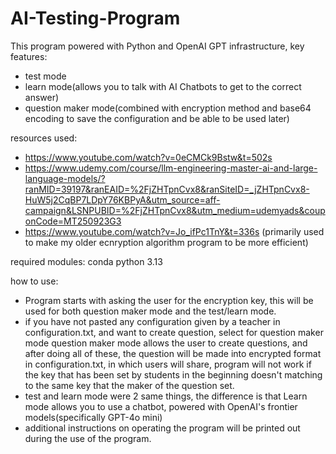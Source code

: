 # AI-Testing-Program
This program powered with Python and OpenAI GPT infrastructure, key features:
- test mode
- learn mode(allows you to talk with AI Chatbots to get to the correct answer)
- question maker mode(combined with encryption method and base64 encoding to save the configuration and be able to be used later)

resources used:
- https://www.youtube.com/watch?v=0eCMCk9Bstw&t=502s
- https://www.udemy.com/course/llm-engineering-master-ai-and-large-language-models/?ranMID=39197&ranEAID=%2FjZHTpnCvx8&ranSiteID=_jZHTpnCvx8-HuW5j2CqBP7LDpY76KBPyA&utm_source=aff-campaign&LSNPUBID=%2FjZHTpnCvx8&utm_medium=udemyads&couponCode=MT250923G3
- https://www.youtube.com/watch?v=Jo_ifPc1TnY&t=336s (primarily used to make my older ecnryption algorithm program to be more efficient)

required modules:
conda
python 3.13

how to use:
- Program starts with asking the user for the encryption key, this will be used for both question maker mode and the test/learn mode.
- if you have not pasted any configuration given by a teacher in configuration.txt, and want to create question, select for question maker mode
question maker mode allows the user to create questions, and after doing all of these, the question will be made into encrypted format in configuration.txt, in which users will share, program will not work if the key that has been set by students in the beginning doesn't matching to the same key that the maker of the question set.
- test and learn mode were 2 same things, the difference is that Learn mode allows you to use a chatbot, powered with OpenAI's frontier models(specifically GPT-4o mini)
- additional instructions on operating the program will be printed out during the use of the program.
